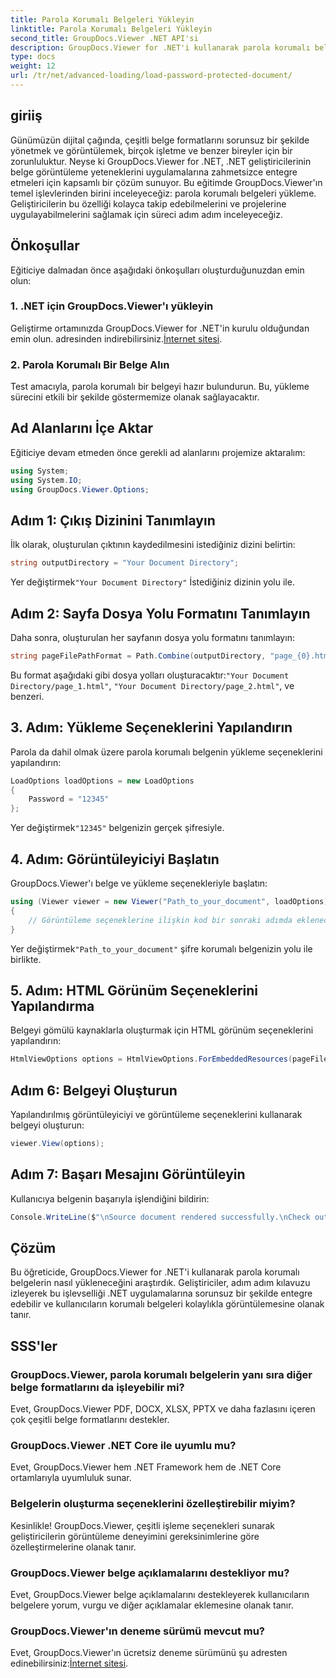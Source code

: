 ```yaml
---
title: Parola Korumalı Belgeleri Yükleyin
linktitle: Parola Korumalı Belgeleri Yükleyin
second_title: GroupDocs.Viewer .NET API'si
description: GroupDocs.Viewer for .NET'i kullanarak parola korumalı belge görüntülemeyi .NET uygulamalarına zahmetsizce entegre edin. Sorunsuz bir şekilde adım adım eğitimimizi izleyin.
type: docs
weight: 12
url: /tr/net/advanced-loading/load-password-protected-document/
---
```

## giriiş
Günümüzün dijital çağında, çeşitli belge formatlarını sorunsuz bir şekilde yönetmek ve görüntülemek, birçok işletme ve benzer bireyler için bir zorunluluktur. Neyse ki GroupDocs.Viewer for .NET, .NET geliştiricilerinin belge görüntüleme yeteneklerini uygulamalarına zahmetsizce entegre etmeleri için kapsamlı bir çözüm sunuyor. Bu eğitimde GroupDocs.Viewer'ın temel işlevlerinden birini inceleyeceğiz: parola korumalı belgeleri yükleme. Geliştiricilerin bu özelliği kolayca takip edebilmelerini ve projelerine uygulayabilmelerini sağlamak için süreci adım adım inceleyeceğiz.
## Önkoşullar
Eğiticiye dalmadan önce aşağıdaki önkoşulları oluşturduğunuzdan emin olun:
### 1. .NET için GroupDocs.Viewer'ı yükleyin
 Geliştirme ortamınızda GroupDocs.Viewer for .NET'in kurulu olduğundan emin olun. adresinden indirebilirsiniz.[İnternet sitesi](https://releases.groupdocs.com/viewer/net/).
### 2. Parola Korumalı Bir Belge Alın
Test amacıyla, parola korumalı bir belgeyi hazır bulundurun. Bu, yükleme sürecini etkili bir şekilde göstermemize olanak sağlayacaktır.

## Ad Alanlarını İçe Aktar
Eğiticiye devam etmeden önce gerekli ad alanlarını projemize aktaralım:
```csharp
using System;
using System.IO;
using GroupDocs.Viewer.Options;
```

## Adım 1: Çıkış Dizinini Tanımlayın
İlk olarak, oluşturulan çıktının kaydedilmesini istediğiniz dizini belirtin:
```csharp
string outputDirectory = "Your Document Directory";
```
 Yer değiştirmek`"Your Document Directory"` İstediğiniz dizinin yolu ile.
## Adım 2: Sayfa Dosya Yolu Formatını Tanımlayın
Daha sonra, oluşturulan her sayfanın dosya yolu formatını tanımlayın:
```csharp
string pageFilePathFormat = Path.Combine(outputDirectory, "page_{0}.html");
```
 Bu format aşağıdaki gibi dosya yolları oluşturacaktır:`"Your Document Directory/page_1.html"`, `"Your Document Directory/page_2.html"`, ve benzeri.
## 3. Adım: Yükleme Seçeneklerini Yapılandırın
Parola da dahil olmak üzere parola korumalı belgenin yükleme seçeneklerini yapılandırın:
```csharp
LoadOptions loadOptions = new LoadOptions
{
    Password = "12345"
};
```
 Yer değiştirmek`"12345"` belgenizin gerçek şifresiyle.
## 4. Adım: Görüntüleyiciyi Başlatın
GroupDocs.Viewer'ı belge ve yükleme seçenekleriyle başlatın:
```csharp
using (Viewer viewer = new Viewer("Path_to_your_document", loadOptions))
{
    // Görüntüleme seçeneklerine ilişkin kod bir sonraki adımda eklenecektir.
}
```
 Yer değiştirmek`"Path_to_your_document"` şifre korumalı belgenizin yolu ile birlikte.
## 5. Adım: HTML Görünüm Seçeneklerini Yapılandırma
Belgeyi gömülü kaynaklarla oluşturmak için HTML görünüm seçeneklerini yapılandırın:
```csharp
HtmlViewOptions options = HtmlViewOptions.ForEmbeddedResources(pageFilePathFormat);
```
## Adım 6: Belgeyi Oluşturun
Yapılandırılmış görüntüleyiciyi ve görüntüleme seçeneklerini kullanarak belgeyi oluşturun:
```csharp
viewer.View(options);
```
## Adım 7: Başarı Mesajını Görüntüleyin
Kullanıcıya belgenin başarıyla işlendiğini bildirin:
```csharp
Console.WriteLine($"\nSource document rendered successfully.\nCheck output in {outputDirectory}.");
```

## Çözüm
Bu öğreticide, GroupDocs.Viewer for .NET'i kullanarak parola korumalı belgelerin nasıl yükleneceğini araştırdık. Geliştiriciler, adım adım kılavuzu izleyerek bu işlevselliği .NET uygulamalarına sorunsuz bir şekilde entegre edebilir ve kullanıcıların korumalı belgeleri kolaylıkla görüntülemesine olanak tanır.
## SSS'ler
### GroupDocs.Viewer, parola korumalı belgelerin yanı sıra diğer belge formatlarını da işleyebilir mi?
Evet, GroupDocs.Viewer PDF, DOCX, XLSX, PPTX ve daha fazlasını içeren çok çeşitli belge formatlarını destekler.
### GroupDocs.Viewer .NET Core ile uyumlu mu?
Evet, GroupDocs.Viewer hem .NET Framework hem de .NET Core ortamlarıyla uyumluluk sunar.
### Belgelerin oluşturma seçeneklerini özelleştirebilir miyim?
Kesinlikle! GroupDocs.Viewer, çeşitli işleme seçenekleri sunarak geliştiricilerin görüntüleme deneyimini gereksinimlerine göre özelleştirmelerine olanak tanır.
### GroupDocs.Viewer belge açıklamalarını destekliyor mu?
Evet, GroupDocs.Viewer belge açıklamalarını destekleyerek kullanıcıların belgelere yorum, vurgu ve diğer açıklamalar eklemesine olanak tanır.
### GroupDocs.Viewer'ın deneme sürümü mevcut mu?
 Evet, GroupDocs.Viewer'ın ücretsiz deneme sürümünü şu adresten edinebilirsiniz:[İnternet sitesi](https://releases.groupdocs.com/).